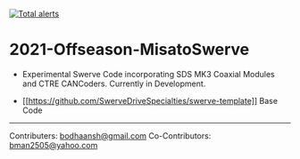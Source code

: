 [![Total alerts](https://img.shields.io/lgtm/alerts/g/Team3039/2021-Offseason-MisatoSwerve.svg?logo=lgtm&logoWidth=18)](https://lgtm.com/projects/g/Team3039/2021-Offseason-MisatoSwerve/alerts/)

# 2021-Offseason-MisatoSwerve

- Experimental Swerve Code incorporating SDS MK3 Coaxial Modules and CTRE CANCoders. Currently in Development.

- [[https://github.com/SwerveDriveSpecialties/swerve-template]] Base Code

-----

Contributers: bodhaansh@gmail.com
Co-Contributors: bman2505@yahoo.com
